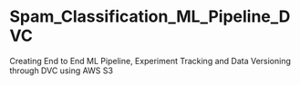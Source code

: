 # Spam_Classification_ML_Pipeline_DVC
Creating End to End ML Pipeline, Experiment Tracking and Data Versioning through DVC using AWS S3
